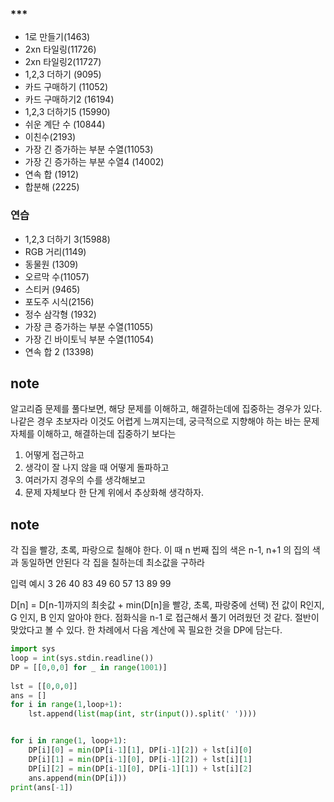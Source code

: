 ### ***
- 1로 만들기(1463)
- 2xn 타일링(11726)
- 2xn 타일링2(11727)
- 1,2,3 더하기 (9095)
- 카드 구매하기 (11052)
- 카드 구매하기2 (16194)
- 1,2,3 더하기5 (15990)
- 쉬운 계단 수 (10844)
- 이친수(2193)
- 가장 긴 증가하는 부분 수열(11053)
- 가장 긴 증가하는 부분 수열4 (14002)
- 연속 합 (1912)
- 합분해 (2225)

### 연습

- 1,2,3 더하기 3(15988)
- RGB 거리(1149)
- 동물원 (1309)
- 오르막 수(11057)
- 스티커 (9465)
- 포도주 시식(2156)
- 정수 삼각형 (1932)
- 가장 큰 증가하는 부분 수열(11055)
- 가장 긴 바이토닉 부분 수열(11054)
- 연속 합 2 (13398)


## note
알고리즘 문제를 풀다보면, 해당 문제를 이해하고, 해결하는데에 집중하는 경우가 있다. 나같은 경우 초보자라 이것도 어렵게 느껴지는데, 궁극적으로 지향해야 하는 바는 문제 자체를 이해하고, 해결하는데 집중하기 보다는 
1. 어떻게 접근하고
2. 생각이 잘 나지 않을 때 어떻게 돌파하고
3. 여러가지 경우의 수를 생각해보고
4. 문제 자체보다 한 단계 위에서 추상화해 생각하자.


## note 
각 집을 빨강, 초록, 파랑으로 칠해야 한다. 
이 때 n 번째 집의 색은 n-1, n+1 의 집의 색과 동일하면 안된다
각 집을 칠하는데 최소값을 구하라

입력 예시
3
26 40 83
49 60 57
13 89 99

D[n] = D[n-1]까지의 최솟값 + min(D[n]을 빨강, 초록, 파랑중에 선택)
전 값이 R인지, G 인지, B 인지 알아야 한다.
점화식을 n-1 로 접근해서 풀기 어려웠던 것 같다. 절반이 맞았다고 볼 수 있다. 
한 차례에서 다음 계산에 꼭 필요한 것을 DP에 담는다.

````python
import sys
loop = int(sys.stdin.readline())
DP = [[0,0,0] for _ in range(1001)]
 
lst = [[0,0,0]]
ans = []
for i in range(1,loop+1):
    lst.append(list(map(int, str(input()).split(' '))))


for i in range(1, loop+1):
    DP[i][0] = min(DP[i-1][1], DP[i-1][2]) + lst[i][0]
    DP[i][1] = min(DP[i-1][0], DP[i-1][2]) + lst[i][1]
    DP[i][2] = min(DP[i-1][0], DP[i-1][1]) + lst[i][2]
    ans.append(min(DP[i]))
print(ans[-1])
````

